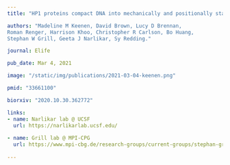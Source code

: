 ```yaml
---
title: "HP1 proteins compact DNA into mechanically and positionally stable phase separated domains"

authors: "Madeline M Keenen, David Brown, Lucy D Brennan, 
Roman Renger, Harrison Khoo, Christopher R Carlson, Bo Huang, 
Stephan W Grill, Geeta J Narlikar, Sy Redding."

journal: Elife

pub_date: Mar 4, 2021

image: "/static/img/publications/2021-03-04-keenen.png"

pmid: "33661100"

biorxiv: "2020.10.30.362772"

links:
- name: Narlikar lab @ UCSF
  url: https://narlikarlab.ucsf.edu/
  
- name: Grill lab @ MPI-CPG
  url: https://www.mpi-cbg.de/research-groups/current-groups/stephan-grill/research-focus/
  
---
```

